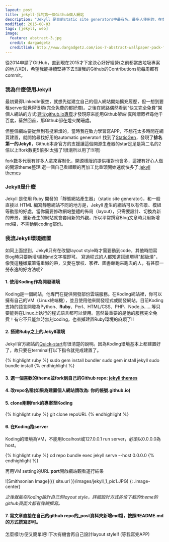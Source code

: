 ```yaml
---
layout: post
title: jekyll-我的第一個Github個人網站
description: "Jekyll 是目前static site generators中最有名、最多人使用的，在本篇將記錄我第一次使用jekyll建立github個人網站的經驗。"
modified: 2015-08-03
tags: [jekyll, web]
image:
  feature: abstract-3.jpg
  credit: dargadgetz
  creditlink: http://www.dargadgetz.com/ios-7-abstract-wallpaper-pack-for-iphone-5-and-ipod-touch-retina/
---
```


從2014申請了GitHub，直到現在2015才下定決心好好經營(之前都當放垃圾專案的地方XD)，希望我能持續堅持下去!!讓我的Github的Contributions能每周都有commit。

### 我為什麼使用Jekyll
最初覺得LinkedIn很空，就想先從建立自己的個人網站開始擴充履歷，但一想到要租server就覺得很煩(完全免費的都好爛)。之後在網路偶然看到"快又完全免費"架個人網站的方式:<a href="http://blog.winwu.today/2013/06/githubio.html">建立github.io專頁</a>才發現原來能用Github架站!真所謂眾裡尋他千百度，驀然回首，那Github卻在燈火闌珊處。

但整個網站要從無到有挺麻煩的，當時我在致力學習寫APP，不想花太多時間在網頁建置，就開始尋找好用的automatic generator!
找到了<a href="https://www.staticgen.com/">StaticGen</a>，發現了**排名第一的Jekyll**，Github本身官方的支援讓這個開源生產器的star足足是第二名的2倍以上!fork數更5倍多!太強了!很潮所以用了!!(喂)

fork數多代表有許多人拿來客制化，開源樣版的提供相對也會多，這裡有好心人做的開源theme整理!選一個自己看順眼的再加工比重頭開始速度快多了:<a href="https://github.com/mattvh/jekyllthemes">jekyll themes</a>

### Jekyll是什麼

Jekyll 是使用 Ruby 開發的「靜態網站產生器」（static site generator)，和一般直接以 HTML 編寫靜態網站不同的地方是，Jekyll 產生的網站可以有佈景、模組等動態的好處，當你需要修改網站整體的佈局（layout），只需要設計、切換為新的佈景，重新產生的網站就會套用新的外觀，所以平常撰寫Blog文章時只用新增md檔，不需動到coding部份。

### 我流Jekyll環境建置

如同上面提到，Jekyll只有在改變layout style時才需要動到code，其他時間寫Blog時只要新增/編輯md文字檔即可。
寫過程式的人都知道搭建環境"超級煩"，像我這種嫌棄筆電重懶的帶，又愛在學校、家裡、圖書館跑來跑去的人，有甚麼一勞永逸的好方法呢?

#### 1. 使用Koding作為開發環境 

Koding是一個網站，他專門在提供開發部份雲端服務。在Koding網站裡，你可以擁有自己的VM（Linux終端機），並且使用他來開發程式或開發網站。目前Koding支持的語言開發為Python、**Ruby**、Perl、HTML/CSS、PHP、Node.js......等只要能夠在Linux上執行的程式語言都可以使用。當然最重要的是他的服務完全免費！有它不只能無時無刻coding，也省掉建置Ruby環境的麻煩了!!

#### 2. 搭建Ruby之上的Jekyll環境

Jekyll官方網站的<a href="http://jekyllrb.com/docs/quickstart/">Quick-start</a>有很清楚的說明。因為Koding環境基本上都建置好了，故只要在terminal打以下指令就完成建置了。

{% highlight ruby %}
sudo gem install bundler
sudo gem install jekyll
sudo bundle install
{% endhighlight %}

#### 3. 選一個喜歡的theme並fork到自己的Github repo: <a href="https://github.com/mattvh/jekyllthemes">jekyll themes</a>

#### 4. 改repo名稱(如果為建置個人網站請改為: 你的帳號.github.io)

#### 5. clone剛剛fork的專案至Koding

{% highlight ruby %}
git clone repoURL
{% endhighlight %}

#### 6. 在Koding跑server

Koding的環境為VM，不能用localhost或127.0.0.1 run server，必須以0.0.0.0為host。

{% highlight ruby %}
cd repo
bundle exec jekyll serve --host 0.0.0.0
{% endhighlight %}

再用VM setting的URL:**port**開啟網站觀看運行結果

![Smithsonian Image]({{ site.url }}/images/jekyll_1_pic1.JPG)
{: .image-center}

*之後就能在Koding設計自己的layout style，詳細設計方式各位下載的theme的github頁面大都有詳細撰寫。*

#### 7. 寫文章直接在自己的github repo的_post資料夾新增md檔，按照README.md的方式撰寫即可。

怎麼樣!方便又簡單吧!!下次有機會再自己設計layout style!! (等我寫完APP)
